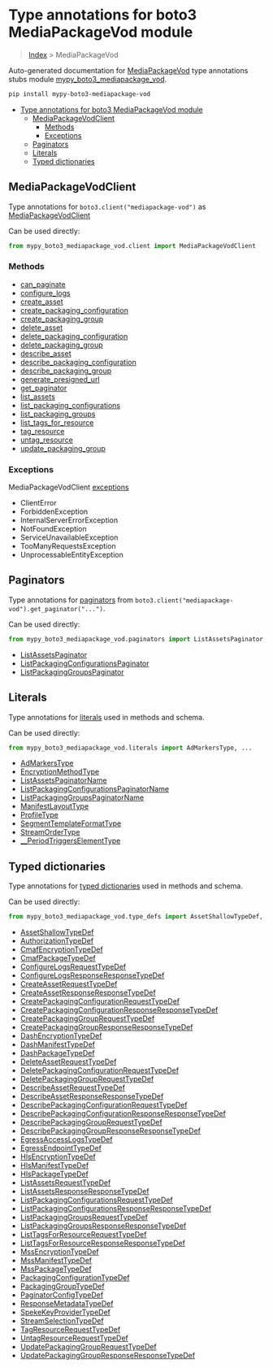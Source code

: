 # Type annotations for boto3 MediaPackageVod module

> [Index](..) > MediaPackageVod

Auto-generated documentation for
[MediaPackageVod](https://boto3.amazonaws.com/v1/documentation/api/latest/reference/services/mediapackage-vod.html#MediaPackageVod)
type annotations stubs module
[mypy_boto3_mediapackage_vod](https://pypi.org/project/mypy-boto3-mediapackage-vod/).

```bash
pip install mypy-boto3-mediapackage-vod
```

- [Type annotations for boto3 MediaPackageVod module](#type-annotations-for-boto3-mediapackagevod-module)
  - [MediaPackageVodClient](#mediapackagevodclient)
    - [Methods](#methods)
    - [Exceptions](#exceptions)
  - [Paginators](#paginators)
  - [Literals](#literals)
  - [Typed dictionaries](#typed-dictionaries)

## MediaPackageVodClient

Type annotations for `boto3.client("mediapackage-vod")` as
[MediaPackageVodClient](./client.md)

Can be used directly:

```python
from mypy_boto3_mediapackage_vod.client import MediaPackageVodClient
```

### Methods

- [can_paginate](./client.md#can_paginate)
- [configure_logs](./client.md#configure_logs)
- [create_asset](./client.md#create_asset)
- [create_packaging_configuration](./client.md#create_packaging_configuration)
- [create_packaging_group](./client.md#create_packaging_group)
- [delete_asset](./client.md#delete_asset)
- [delete_packaging_configuration](./client.md#delete_packaging_configuration)
- [delete_packaging_group](./client.md#delete_packaging_group)
- [describe_asset](./client.md#describe_asset)
- [describe_packaging_configuration](./client.md#describe_packaging_configuration)
- [describe_packaging_group](./client.md#describe_packaging_group)
- [generate_presigned_url](./client.md#generate_presigned_url)
- [get_paginator](./client.md#get_paginator)
- [list_assets](./client.md#list_assets)
- [list_packaging_configurations](./client.md#list_packaging_configurations)
- [list_packaging_groups](./client.md#list_packaging_groups)
- [list_tags_for_resource](./client.md#list_tags_for_resource)
- [tag_resource](./client.md#tag_resource)
- [untag_resource](./client.md#untag_resource)
- [update_packaging_group](./client.md#update_packaging_group)

### Exceptions

MediaPackageVodClient [exceptions](./client.md#exceptions)

- ClientError
- ForbiddenException
- InternalServerErrorException
- NotFoundException
- ServiceUnavailableException
- TooManyRequestsException
- UnprocessableEntityException

## Paginators

Type annotations for [paginators](./paginators.md) from
`boto3.client("mediapackage-vod").get_paginator("...")`.

Can be used directly:

```python
from mypy_boto3_mediapackage_vod.paginators import ListAssetsPaginator, ...
```

- [ListAssetsPaginator](./paginators.md#listassetspaginator)
- [ListPackagingConfigurationsPaginator](./paginators.md#listpackagingconfigurationspaginator)
- [ListPackagingGroupsPaginator](./paginators.md#listpackaginggroupspaginator)

## Literals

Type annotations for [literals](./literals.md) used in methods and schema.

Can be used directly:

```python
from mypy_boto3_mediapackage_vod.literals import AdMarkersType, ...
```

- [AdMarkersType](./literals.md#admarkerstype)
- [EncryptionMethodType](./literals.md#encryptionmethodtype)
- [ListAssetsPaginatorName](./literals.md#listassetspaginatorname)
- [ListPackagingConfigurationsPaginatorName](./literals.md#listpackagingconfigurationspaginatorname)
- [ListPackagingGroupsPaginatorName](./literals.md#listpackaginggroupspaginatorname)
- [ManifestLayoutType](./literals.md#manifestlayouttype)
- [ProfileType](./literals.md#profiletype)
- [SegmentTemplateFormatType](./literals.md#segmenttemplateformattype)
- [StreamOrderType](./literals.md#streamordertype)
- [\_\_PeriodTriggersElementType](./literals.md#__periodtriggerselementtype)

## Typed dictionaries

Type annotations for [typed dictionaries](./type_defs.md) used in methods and
schema.

Can be used directly:

```python
from mypy_boto3_mediapackage_vod.type_defs import AssetShallowTypeDef, ...
```

- [AssetShallowTypeDef](./type_defs.md#assetshallowtypedef)
- [AuthorizationTypeDef](./type_defs.md#authorizationtypedef)
- [CmafEncryptionTypeDef](./type_defs.md#cmafencryptiontypedef)
- [CmafPackageTypeDef](./type_defs.md#cmafpackagetypedef)
- [ConfigureLogsRequestTypeDef](./type_defs.md#configurelogsrequesttypedef)
- [ConfigureLogsResponseResponseTypeDef](./type_defs.md#configurelogsresponseresponsetypedef)
- [CreateAssetRequestTypeDef](./type_defs.md#createassetrequesttypedef)
- [CreateAssetResponseResponseTypeDef](./type_defs.md#createassetresponseresponsetypedef)
- [CreatePackagingConfigurationRequestTypeDef](./type_defs.md#createpackagingconfigurationrequesttypedef)
- [CreatePackagingConfigurationResponseResponseTypeDef](./type_defs.md#createpackagingconfigurationresponseresponsetypedef)
- [CreatePackagingGroupRequestTypeDef](./type_defs.md#createpackaginggrouprequesttypedef)
- [CreatePackagingGroupResponseResponseTypeDef](./type_defs.md#createpackaginggroupresponseresponsetypedef)
- [DashEncryptionTypeDef](./type_defs.md#dashencryptiontypedef)
- [DashManifestTypeDef](./type_defs.md#dashmanifesttypedef)
- [DashPackageTypeDef](./type_defs.md#dashpackagetypedef)
- [DeleteAssetRequestTypeDef](./type_defs.md#deleteassetrequesttypedef)
- [DeletePackagingConfigurationRequestTypeDef](./type_defs.md#deletepackagingconfigurationrequesttypedef)
- [DeletePackagingGroupRequestTypeDef](./type_defs.md#deletepackaginggrouprequesttypedef)
- [DescribeAssetRequestTypeDef](./type_defs.md#describeassetrequesttypedef)
- [DescribeAssetResponseResponseTypeDef](./type_defs.md#describeassetresponseresponsetypedef)
- [DescribePackagingConfigurationRequestTypeDef](./type_defs.md#describepackagingconfigurationrequesttypedef)
- [DescribePackagingConfigurationResponseResponseTypeDef](./type_defs.md#describepackagingconfigurationresponseresponsetypedef)
- [DescribePackagingGroupRequestTypeDef](./type_defs.md#describepackaginggrouprequesttypedef)
- [DescribePackagingGroupResponseResponseTypeDef](./type_defs.md#describepackaginggroupresponseresponsetypedef)
- [EgressAccessLogsTypeDef](./type_defs.md#egressaccesslogstypedef)
- [EgressEndpointTypeDef](./type_defs.md#egressendpointtypedef)
- [HlsEncryptionTypeDef](./type_defs.md#hlsencryptiontypedef)
- [HlsManifestTypeDef](./type_defs.md#hlsmanifesttypedef)
- [HlsPackageTypeDef](./type_defs.md#hlspackagetypedef)
- [ListAssetsRequestTypeDef](./type_defs.md#listassetsrequesttypedef)
- [ListAssetsResponseResponseTypeDef](./type_defs.md#listassetsresponseresponsetypedef)
- [ListPackagingConfigurationsRequestTypeDef](./type_defs.md#listpackagingconfigurationsrequesttypedef)
- [ListPackagingConfigurationsResponseResponseTypeDef](./type_defs.md#listpackagingconfigurationsresponseresponsetypedef)
- [ListPackagingGroupsRequestTypeDef](./type_defs.md#listpackaginggroupsrequesttypedef)
- [ListPackagingGroupsResponseResponseTypeDef](./type_defs.md#listpackaginggroupsresponseresponsetypedef)
- [ListTagsForResourceRequestTypeDef](./type_defs.md#listtagsforresourcerequesttypedef)
- [ListTagsForResourceResponseResponseTypeDef](./type_defs.md#listtagsforresourceresponseresponsetypedef)
- [MssEncryptionTypeDef](./type_defs.md#mssencryptiontypedef)
- [MssManifestTypeDef](./type_defs.md#mssmanifesttypedef)
- [MssPackageTypeDef](./type_defs.md#msspackagetypedef)
- [PackagingConfigurationTypeDef](./type_defs.md#packagingconfigurationtypedef)
- [PackagingGroupTypeDef](./type_defs.md#packaginggrouptypedef)
- [PaginatorConfigTypeDef](./type_defs.md#paginatorconfigtypedef)
- [ResponseMetadataTypeDef](./type_defs.md#responsemetadatatypedef)
- [SpekeKeyProviderTypeDef](./type_defs.md#spekekeyprovidertypedef)
- [StreamSelectionTypeDef](./type_defs.md#streamselectiontypedef)
- [TagResourceRequestTypeDef](./type_defs.md#tagresourcerequesttypedef)
- [UntagResourceRequestTypeDef](./type_defs.md#untagresourcerequesttypedef)
- [UpdatePackagingGroupRequestTypeDef](./type_defs.md#updatepackaginggrouprequesttypedef)
- [UpdatePackagingGroupResponseResponseTypeDef](./type_defs.md#updatepackaginggroupresponseresponsetypedef)
